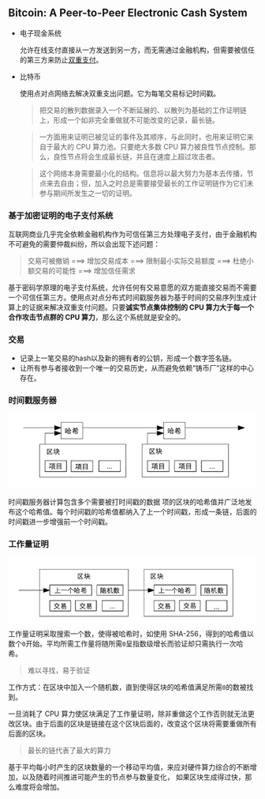 ## Bitcoin: A Peer-to-Peer Electronic Cash System
- 电⼦现⾦系统
  
  允许在线⽀付直接从⼀⽅发送到另⼀⽅，⽽⽆需通过⾦融机构，但需要被信任的第三⽅来防⽌[双重支付](https://zh.wikipedia.org/wiki/%E9%9B%99%E9%87%8D%E6%94%AF%E4%BB%98)。
- 比特币
  
  使⽤点对点⽹络去解决双重⽀出问题。它为每笔交易标记时间戳。
  
  > 把交易的散列数据录⼊⼀个不断延展的、以散列为基础的⼯作证明链上，形成⼀个如⾮完全重做就不可能改变的记录，最⻓链。
  
  > ⼀⽅⾯⽤来证明已被⻅证的事件及其顺序，与此同时，也⽤来证明它来⾃于最⼤的 CPU 算⼒池。只要绝⼤多数 CPU 算⼒被良性节点控制。那么，良性节点将会⽣成最⻓链，并且在速度上超过攻击者。
  
  > 这个⽹络本身需要最⼩化的结构。信息将以最⼤努⼒为基本去传播，节点来去⾃由；但，加⼊之时总是需要接受最⻓的⼯作证明链作为它们未参与期间所发⽣之⼀切的证明。

### 基于加密证明的电子支付系统 

互联网商业几乎完全依赖金融机构作为可信任第三方处理电子支付，由于金融机构不可避免的需要仲裁纠纷，所以会出现下述问题：

> 交易可被撤销 ===> 增加交易成本 ===> 限制最小实际交易额度 ===> 杜绝小额交易的可能性 ===> 增加信任需求

基于密码学原理的电子支付系统，允许任何有交易意愿的双方能直接交易而不需要一个可信任第三方。使用点对点分布式时间戳服务器为基于时间的交易序列生成计算上的证据来解决双重支付问题。只要**诚实节点集体控制的 CPU 算力大于每一个合作攻击节点群的 CPU 算力**，那么这个系统就是安全的。

### 交易

- 记录上一笔交易的hash以及新的拥有者的公钥，形成一个数字签名链。
- 让所有参与者接收到一个唯一的交易历史，从而避免依赖“铸币厂”这样的中心存在。

### 时间戳服务器

![timestamp](./timestamp.png)

时间戳服务器计算包含多个需要被打时间戳的数据
项的区块的哈希值并广泛地发布这个哈希值。每个时间戳的哈希值都纳入了上一个时间戳，形成一条链，后面的时间戳进一步增强前一个时间戳。

### 工作量证明

![proof](./proof.png)
工作量证明采取搜索一个数，使得被哈希时，如使用 SHA-256，得到的哈希值以数个`0`开始。平均所需工作量将随所需`0`呈指数级增长而验证却只需执行一次哈希。
> 难以寻找，易于验证

工作方式：在区块中加入一个随机数，直到使得区块的哈希值满足所需`0`的数被找到。

一旦消耗了 CPU 算力使区块满足了工作量证明，除非重做这个工作否则就无法更改区块。由于后面的区块是链接在这个区块后面的，改变这个区块将需要重做所有后面的区块。

> 最长的链代表了最大的算力

基于平均每小时产生的区块数量的一个移动平均值，来应对硬件算力综合的不断增加，以及随着时间推进可能产生的节点参与数量变化， 如果区块生成得过快，那么难度将会增加。